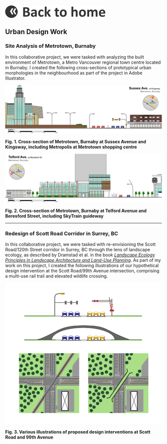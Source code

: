 [![Back to homepage](https://raw.githubusercontent.com/rfwang4/rfwang4.github.io/main/images/Back_EN.png)](https://rfwang4.github.io/)

## Urban Design Work

### Site Analysis of Metrotown, Burnaby

In this collaborative project, we were tasked with analyzing the built environment of Metrotown, a Metro Vancouver regional town centre located in Burnaby. I created the following cross-sections of prototypical urban morphologies in the neighbourhood as part of the project in Adobe Illustrator.

![Cross-section of Metrotown, Burnaby at Sussex Avenue and Kingsway](https://raw.githubusercontent.com/rfwang4/rfwang4.github.io/main/images/Metrotown%20North%20Final2.png)

**Fig. 1. Cross-section of Metrotown, Burnaby at Sussex Avenue and Kingsway, including Metropolis at Metrotown shopping centre**  

![Cross-section of Metrotown, Burnaby at Telford Avenue and Beresford Street](https://raw.githubusercontent.com/rfwang4/rfwang4.github.io/main/images/Metrotown%20South%20Final2.png)

**Fig. 2. Cross-section of Metrotown, Burnaby at Telford Avenue and Beresford Street, including SkyTrain guideway**

***

### Redesign of Scott Road Corridor in Surrey, BC

In this collaborative project, we were tasked with re-envisioning the Scott Road/120th Street corridor in Surrey, BC through the lens of landscape ecology, as described by Dramstad et al. in the book *[Landscape Ecology Principles in Landscape Architecture and Land-Use Planning](https://islandpress.org/books/landscape-ecology-principles-landscape-architecture-and-land-use-planning)*. As part of my work on this project, I created the following illustrations of our hypothetical design intervention at the Scott Road/99th Avenue intersection, comprising a multi-use rail trail and elevated wildlife crossing.

![Various illustrations of proposed design interventions at Scott Road and 99th Avenue](https://raw.githubusercontent.com/rfwang4/rfwang4.github.io/main/images/Scott%20Road%20intersection.png)

**Fig. 3. Various illustrations of proposed design interventions at Scott Road and 99th Avenue**
